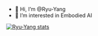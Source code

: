 - 👋 Hi, I’m @Ryu-Yang
- 👀 I’m interested in Embodied AI

[![Ryu-Yang stats](https://github-readme-stats.vercel.app/api?username=Ryu-Yang&theme=dark&show_icons=true)](https://github.com/Ryu-Yang)

<!---
Ryu-Yang/Ryu-Yang is a ✨ special ✨ repository because its `README.md` (this file) appears on your GitHub profile.
You can click the Preview link to take a look at your changes.
--->

